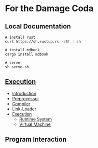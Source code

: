 # For the Damage Coda

## Local Documentation

```shell
# install rust
curl https://sh.rustup.rs -sSf | sh

# install mdbook
cargo install mdbook

# serve
sh serve.sh
```

## [Execution](./execution/src/SUMMARY.md)
+ [Introduction](./execution/src/introduction.md)
+ [Preprocessor](./execution/src/preprocessor.md)
+ [Compiler](./execution/src/compiler.md)
+ [Link-Loader](./execution/src/linker-loader.md)
+ [Execution](./execution/src/execution.md)
  + [Runtime System](./execution/src/runtime-system.md)
  + [Virtual Machine](./execution/src/vm.md)

## Program Interaction
